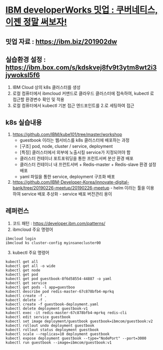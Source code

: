 # [IBM developerWorks 밋업 : 쿠버네티스, 이젠 정말 써보자!](https://www.onoffmix.com/event/168512)

## 밋업 자료 : https://ibm.biz/201902dw

## 실습환경 설정 : https://ibm.box.com/s/kdskvej8fv9t3ytm8wt2i3jywoksl5f6

 1. IBM Cloud 상의 k8s 클러스터를 생성
 2. 로컬 컴퓨터에서 ibmcloud 커맨드로 클라우드 클러스터에 접속하여, kubectl 로 접근할 환경변수 확인 및 적용
 3. 로컬 컴퓨터에서 kubectl 기본 접근 엔드포인트를 2.로 세팅하여 접근

## k8s 실습내용
 1. https://github.com/IBM/kube101/tree/master/workshop
    - guestbook 이라는 웹서비스를 k8s 클러스터에 배포하는 과정
    - [구조] pod, node, cluster / service, deployment
    - [특징] 클러스터에서 외부에 노출시킬 service가 지정되어야 함
    - 클러스터 컨테이너 포트포워딩을 통한 프런트서버 분산 환경 배포
    - 클러스터 컨테이너 내 프런트서버 + Redis-master + Redis-slave 환경 설정 배포
    - yaml 파일을 통한 service, deployment 구조화 배포
  2. https://github.com/IBM-Developer-Korea/innovate-digital-bank/tree/20190226-meetup/20190226-meetup
    - helm 이라는 툴을 이용하여 service 배포 추상화
    - service 배포 버전관리 용이

## 레퍼런스
 1. 코드 패턴 : https://developer.ibm.com/patterns/
 2. ibmcloud 주요 명령어
```
ibmcloud login
ibmcloud ks cluster-config myinsanecluster00
```
 3. kubectl 주요 명령어
```
kubectl get all
kubectl get all -o wide
kubectl get node
kubectl get pod
kubectl get pod guestbook-8f6d58554-44887 -o yaml
kubectl get service
kubectl get pods -l app=guestboo
kubectl describe pod redis-master-67c878bfb4-mprkq
kubectl create -f .
kubectl delete -f .
kubectl create -f guestbook-deployment.yaml
kubectl delete deployment guestbook-v1
kubectl exec -it redis-master-67c878bfb4-mprkq redis-cli
kubectl edit service guestbook
kubectl set image deployment/guestbook guestbook=ibmcom/guestbook:v2
kubectl rollout undo deployment guestbook
kubectl rollout status deployment guestbook
kubectl scale --replicas=10 deployment guestbook
kubectl expose deployment guestbook --type="NodePort" --port=3000
kubectl run guestbook --image=ibmcom/guestbook:v1
```